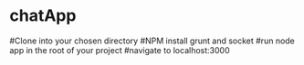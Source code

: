 # chatApp

#Clone into your chosen directory
#NPM install grunt and socket
#run node app in the root of your project
#navigate to localhost:3000
